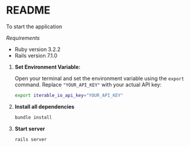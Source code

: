 # README

To start the application

*Requirements*
 - Ruby version 3.2.2 
 - Rails version 7.1.0

1. **Set Environment Variable:**

   Open your terminal and set the environment variable using the `export` command. Replace `"YOUR_API_KEY"` with your actual API key:

   ```bash
   export iterable_io_api_key="YOUR_API_KEY"
   
2. **Install all dependencies**

   ```bash
   bundle install
   
3. **Start server**
    ```bash
   rails server
